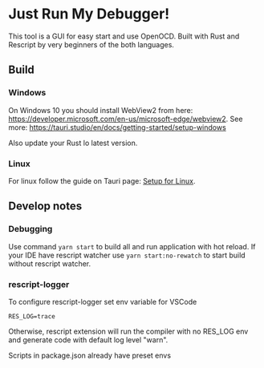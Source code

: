 # Just Run My Debugger!

This tool is a GUI for easy start and use OpenOCD. Built with Rust and Rescript
by very beginners of the both languages.

## Build

### Windows

On Windows 10 you should install WebView2 from here:
https://developer.microsoft.com/en-us/microsoft-edge/webview2. See more:
https://tauri.studio/en/docs/getting-started/setup-windows

Also update your Rust lo latest version.

### Linux

For linux follow the guide on Tauri page: [Setup for
Linux](https://tauri.studio/en/docs/getting-started/setup-linux#1-system-dependencies).

## Develop notes

### Debugging

Use command `yarn start` to build all and run application with hot reload.
If your IDE have rescript watcher use `yarn start:no-rewatch` to
start build without rescript watcher.

### rescript-logger

To configure rescript-logger set env variable for VSCode

```
RES_LOG=trace
```

Otherwise, rescript extension will run the compiler with no RES_LOG env
and generate code with default log level "warn".

Scripts in package.json already have preset envs
